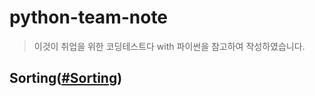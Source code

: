 # python-team-note

> 이것이 취업을 위한 코딩테스트다 with 파이썬을 참고하여 작성하였습니다.

## Sorting([#Sorting](https://github.com/kkng932/python-team-note/tree/main/Sorting))

